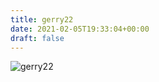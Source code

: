 ```yaml
---
title: gerry22
date: 2021-02-05T19:33:04+00:00
draft: false
---
```


![gerry22](/images/2003-13.jpg)

